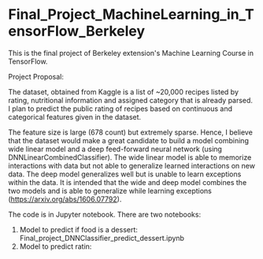 # Final_Project_MachineLearning_in_TensorFlow_Berkeley
This is the final project of Berkeley extension's Machine Learning Course in TensorFlow.

Project Proposal: 

The dataset, obtained from Kaggle is a list of ~20,000 recipes listed by rating, nutritional information and assigned category that is already parsed. I plan to predict the public rating of recipes based on continuous and categorical features given in the dataset. 

The feature size is large (678 count) but extremely sparse. Hence, I believe that the dataset would make a great candidate to build a model combining wide linear model and a deep feed-forward neural network (using DNNLinearCombinedClassifier). The wide linear model is able to memorize interactions with data but not able to generalize learned interactions on new data. The deep model generalizes well but is unable to learn exceptions within the data. It is intended that the wide and deep model combines the two models and is able to generalize while learning exceptions (https://arxiv.org/abs/1606.07792).

The code is in Jupyter notebook. There are two notebooks:
1) Model to predict if food is a dessert: Final_project_DNNClassifier_predict_dessert.ipynb
2) Model to predict ratin: 


